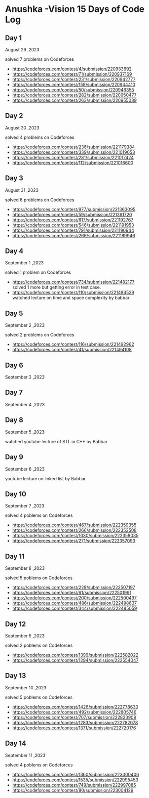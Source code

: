# Anushka -Vision 15 Days of Code Log

## Day 1

August 29 ,2023

solved 7 problems on Codeforces
* https://codeforces.com/contest/4/submission/220933692
* https://codeforces.com/contest/71/submission/220937169
* https://codeforces.com/contest/231/submission/220942777
* https://codeforces.com/contest/158/submission/220944410
* https://codeforces.com/contest/50/submission/220946355
* https://codeforces.com/contest/282/submission/220950477
* https://codeforces.com/contest/263/submission/220955089

## Day 2

August 30 ,2023

solved 4 problems on Codeforces
* https://codeforces.com/contest/236/submission/221179384
* https://codeforces.com/contest/339/submission/221019053
* https://codeforces.com/contest/281/submission/221017424
* https://codeforces.com/contest/112/submission/221016600

## Day 3

August 31 ,2023

solved 6 problems on Codeforces
* https://codeforces.com/contest/977/submission/221363095
* https://codeforces.com/contest/59/submission/221361720
* https://codeforces.com/contest/617/submission/221192767
* https://codeforces.com/contest/546/submission/221191953
* https://codeforces.com/contest/791/submission/221190944
* https://codeforces.com/contest/266/submission/221189946

## Day 4

September 1 ,2023

solved 1 problem on Codeforces
* https://codeforces.com/contest/734/submission/221482177 <br/>
solved 1 more but getting error in test case.
* https://codeforces.com/contest/110/submission/221484529 <br/>
watched lecture on time and space complexity by babbar

## Day 5

September 2 ,2023

solved 2 problems on Codeforces
* https://codeforces.com/contest/116/submission/221492962
* https://codeforces.com/contest/41/submission/221494108

## Day 6

September 3 ,2023

## Day 7

September 4 ,2023

## Day 8

September 5 ,2023

watched youtube lecture of STL in C++ by Babbar

## Day 9

September 6 ,2023

youtube lecture on linked list by Babbar

## Day 10

September 7 ,2023

solved 4 poblems on Codeforces
* https://codeforces.com/contest/467/submission/222359355
* https://codeforces.com/contest/266/submission/222353508
* https://codeforces.com/contest/1030/submission/222358035
* https://codeforces.com/contest/271/submission/222357093

## Day 11

September 8 ,2023

solved 5 poblems on Codeforces
* https://codeforces.com/contest/228/submission/222507197
* https://codeforces.com/contest/61/submission/222501991
* https://codeforces.com/contest/200/submission/222500497
* https://codeforces.com/contest/486/submission/222498637
* https://codeforces.com/contest/344/submission/222485059

## Day 12

September 9 ,2023

solved 2 poblems on Codeforces
* https://codeforces.com/contest/1399/submission/222582022
* https://codeforces.com/contest/1294/submission/222554047

## Day 13

September 10 ,2023

solved 5 poblems on Codeforces
* https://codeforces.com/contest/1426/submission/222778630
* https://codeforces.com/contest/492/submission/222805746
* https://codeforces.com/contest/707/submission/222823909
* https://codeforces.com/contest/1283/submission/222782078
* https://codeforces.com/contest/1371/submission/222720176

## Day 14

September 11 ,2023

solved 4 poblems on Codeforces
* https://codeforces.com/contest/1360/submission/223000406
* https://codeforces.com/contest/1535/submission/222995453
* https://codeforces.com/contest/749/submission/222997085
* https://codeforces.com/contest/80/submission/223004129

